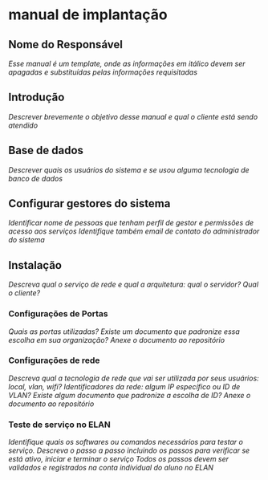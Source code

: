 # manual de implantação

## Nome do Responsável
_Esse manual é um template, onde as informações em itálico devem ser apagadas e substituídas pelas informações requisitadas_

## Introdução
_Descrever brevemente o objetivo desse manual e qual o cliente está sendo atendido_


## Base de dados
_Descrever quais os usuários do sistema e se usou alguma tecnologia de banco de dados_

## Configurar gestores do sistema
_Identificar nome de pessoas que tenham perfil de gestor e permissões de acesso aos serviços_
_Identifique também email de contato do administrador do sistema_

## Instalação
_Descreva qual o serviço de rede e qual a arquitetura: qual o servidor?  Qual o cliente?_

### Configurações de Portas
_Quais as portas utilizadas? Existe um documento que padronize essa escolha em sua organização? Anexe o documento ao repositório_

### Configurações de rede
_Descreva qual a tecnologia de rede que vai ser utilizada por seus usuários: local, vlan, wifi?_
_Identificadores da rede: algum IP específico ou ID de VLAN? Existe algum documento que padronize a escolha de ID? Anexe o documento ao  repositório_

### Teste de serviço no ELAN
_Identifique quais os softwares ou comandos  necessários para testar o serviço. Descreva o passo a passo incluindo os passos para verificar se está ativo, iniciar e terminar o serviço_
_Todos os passos devem ser validados e registrados  na conta individual do aluno no ELAN_ 

